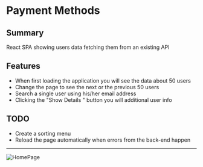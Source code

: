 # Payment Methods

## Summary

React SPA showing users data fetching them from an existing API

## Features

* When first loading the application you will see the data about 50 users
* Change the page to see the next or the previous 50 users
* Search a single user using his/her email address
* Clicking the "Show Details " button you will additional user info

## TODO
* Create a sorting menu
* Reload the page automatically when errors from the back-end happen

---

![HomePage](./src/img/screenshot.png)

